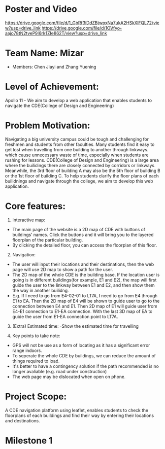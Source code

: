 # Poster and Video
https://drive.google.com/file/d/1_GbRf3iDdZBtwpxNa7ukA2HSkXlFQL72/view?usp=drive_link
https://drive.google.com/file/d/1OVfyo-aajo78tN2tveP9l6rk1ZIe862T/view?usp=drive_link

# Team Name: Mizar
- Members: Chen Jiayi and Zhang Yuening
# Level of Achievement:
Apollo 11 - We aim to develop a web application that enables students to navigate the CDE(College of Design and Engineering)

# Problem Motivation:
Navigating a big university campus could be tough and challenging for freshmen and students from other faculties. Many students find it easy to get lost when travelling from one building to another through linkways. which cause unnecessary waste of time, especially when students are rushing for lessons. CDE(College of Design and Engineering) is a large area where the builidings there are closely connected by corridors or linkways. Meanwhile, the 3rd floor of building A may also be the 5th floor of building B or the 1st floor of building C. To help students clarify the floor plans of each builidnings and  navigate through the college, we aim to develop this web application.

# Core features:
1. Interactive map:
- The main page of the website is a 2D map of CDE with buttons of buildings' names. Click the buttons and it will bring you to the layered floorplan of the particular building. 
- By clicking the detailed floor, you can access the floorplan of this floor.

2. Navigation: 
- The user will input their locations and their destinations, then the web page will use 2D map to show a path for the user.
- The 2D map of the whole CDE is the building base. If the location user is going is in different buildings(for example, E1 and E2), the map will first guide the user to the linkway between E1 and E2, and then show them the way in another builidng.
- E.g. If I need to go from E4-02-01 to LT7A, I need to go from E4 through E1 to EA. Then the 2D map of E4 will be shown to guide user to go to the connection between E4 and E1. Then 2D map of E1 will guide user from E4-E1 connection to E1-EA connection. With the last 3D map of EA to guide the user from E1-EA connection point to LT7A.

3. (Extra) Estimated time:
-Show the estimated time for travelling

4. Key points to take note:
- GPS will not be use as a form of locating as it has a significant error range indoors.
- To seperate the whole CDE by buildings, we can reduce the amount of things required to load.
- It's better to have a contingency solution if the path recommended is no longer avaliable (e.g. road under construction)
- The web page may be dislocated when open on phone.

# Project Scope: 
A CDE navigation platform using leaflet, enables students to check the floorplans of each buildings and find their way by entering their locations and destinations.

# Milestone 1
